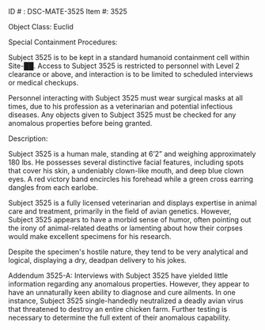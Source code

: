 ID # : DSC-MATE-3525
Item #: 3525

Object Class: Euclid

Special Containment Procedures:

Subject 3525 is to be kept in a standard humanoid containment cell within Site-██. Access to Subject 3525 is restricted to personnel with Level 2 clearance or above, and interaction is to be limited to scheduled interviews or medical checkups.

Personnel interacting with Subject 3525 must wear surgical masks at all times, due to his profession as a veterinarian and potential infectious diseases. Any objects given to Subject 3525 must be checked for any anomalous properties before being granted.

Description:

Subject 3525 is a human male, standing at 6’2” and weighing approximately 180 lbs. He possesses several distinctive facial features, including spots that cover his skin, a undeniably clown-like mouth, and deep blue clown eyes. A red victory band encircles his forehead while a green cross earring dangles from each earlobe.

Subject 3525 is a fully licensed veterinarian and displays expertise in animal care and treatment, primarily in the field of avian genetics. However, Subject 3525 appears to have a morbid sense of humor, often pointing out the irony of animal-related deaths or lamenting about how their corpses would make excellent specimens for his research. 

Despite the specimen's hostile nature, they tend to be very analytical and logical, displaying a dry, deadpan delivery to his jokes.

Addendum 3525-A: Interviews with Subject 3525 have yielded little information regarding any anomalous properties. However, they appear to have an unnaturally keen ability to diagnose and cure ailments. In one instance, Subject 3525 single-handedly neutralized a deadly avian virus that threatened to destroy an entire chicken farm. Further testing is necessary to determine the full extent of their anomalous capability.